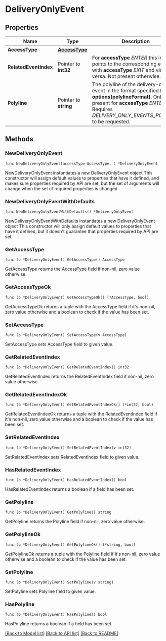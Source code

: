 # DeliveryOnlyEvent

## Properties

Name | Type | Description | Notes
------------ | ------------- | ------------- | -------------
**AccessType** | [**AccessType**](AccessType.md) |  | 
**RelatedEventIndex** | Pointer to **int32** | For **accessType** _ENTER_ this index points to the corresponding event with **accessType** _EXIT_ and vice-versa. Not present otherwise. | [optional] 
**Polyline** | Pointer to **string** | The polyline of the delivery-only event in the format specified by **options[polylineFormat]**. Only present for **accessType** _ENTER_. Requires _DELIVERY_ONLY_EVENTS_POLYLINE_ to be requested. | [optional] 

## Methods

### NewDeliveryOnlyEvent

`func NewDeliveryOnlyEvent(accessType AccessType, ) *DeliveryOnlyEvent`

NewDeliveryOnlyEvent instantiates a new DeliveryOnlyEvent object
This constructor will assign default values to properties that have it defined,
and makes sure properties required by API are set, but the set of arguments
will change when the set of required properties is changed

### NewDeliveryOnlyEventWithDefaults

`func NewDeliveryOnlyEventWithDefaults() *DeliveryOnlyEvent`

NewDeliveryOnlyEventWithDefaults instantiates a new DeliveryOnlyEvent object
This constructor will only assign default values to properties that have it defined,
but it doesn't guarantee that properties required by API are set

### GetAccessType

`func (o *DeliveryOnlyEvent) GetAccessType() AccessType`

GetAccessType returns the AccessType field if non-nil, zero value otherwise.

### GetAccessTypeOk

`func (o *DeliveryOnlyEvent) GetAccessTypeOk() (*AccessType, bool)`

GetAccessTypeOk returns a tuple with the AccessType field if it's non-nil, zero value otherwise
and a boolean to check if the value has been set.

### SetAccessType

`func (o *DeliveryOnlyEvent) SetAccessType(v AccessType)`

SetAccessType sets AccessType field to given value.


### GetRelatedEventIndex

`func (o *DeliveryOnlyEvent) GetRelatedEventIndex() int32`

GetRelatedEventIndex returns the RelatedEventIndex field if non-nil, zero value otherwise.

### GetRelatedEventIndexOk

`func (o *DeliveryOnlyEvent) GetRelatedEventIndexOk() (*int32, bool)`

GetRelatedEventIndexOk returns a tuple with the RelatedEventIndex field if it's non-nil, zero value otherwise
and a boolean to check if the value has been set.

### SetRelatedEventIndex

`func (o *DeliveryOnlyEvent) SetRelatedEventIndex(v int32)`

SetRelatedEventIndex sets RelatedEventIndex field to given value.

### HasRelatedEventIndex

`func (o *DeliveryOnlyEvent) HasRelatedEventIndex() bool`

HasRelatedEventIndex returns a boolean if a field has been set.

### GetPolyline

`func (o *DeliveryOnlyEvent) GetPolyline() string`

GetPolyline returns the Polyline field if non-nil, zero value otherwise.

### GetPolylineOk

`func (o *DeliveryOnlyEvent) GetPolylineOk() (*string, bool)`

GetPolylineOk returns a tuple with the Polyline field if it's non-nil, zero value otherwise
and a boolean to check if the value has been set.

### SetPolyline

`func (o *DeliveryOnlyEvent) SetPolyline(v string)`

SetPolyline sets Polyline field to given value.

### HasPolyline

`func (o *DeliveryOnlyEvent) HasPolyline() bool`

HasPolyline returns a boolean if a field has been set.


[[Back to Model list]](../README.md#documentation-for-models) [[Back to API list]](../README.md#documentation-for-api-endpoints) [[Back to README]](../README.md)


